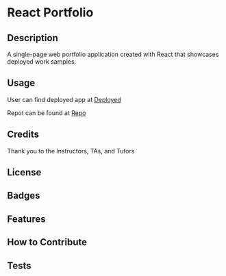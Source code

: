 # React Portfolio

## Description

A single-page web portfolio application created with React that showcases deployed work samples.

## Usage


User can find deployed app at [Deployed](https://github.com/JamesDartmouth/React_Portfolio/settings/pages)

Repot can be found at [Repo](https://github.com/JamesDartmouth/React_Portfolio)


## Credits

Thank you to the Instructors, TAs, and Tutors


## License

## Badges

## Features

## How to Contribute


## Tests


